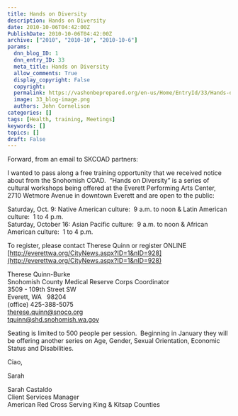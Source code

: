 ```yaml
---
title: Hands on Diversity
description: Hands on Diversity
date: 2010-10-06T04:42:00Z
PublishDate: 2010-10-06T04:42:00Z
archive: ["2010", "2010-10", "2010-10-6"]
params:
  dnn_blog_ID: 1
  dnn_entry_ID: 33
  meta_title: Hands on Diversity
  allow_comments: True
  display_copyright: False
  copyright:
  permalink: https://vashonbeprepared.org/en-us/Home/EntryId/33/Hands-on-Diversity
  image: 33_blog-image.png
  authors: John Cornelison
categories: []
tags: [Health, training, Meetings]
keywords: []
topics: []
draft: False
---
```


Forward, from an email to SKCOAD partners:

I wanted to pass along a free training opportunity that we received notice about from the Snohomish COAD.  “Hands on Diversity” is a series of cultural workshops being offered at the Everett Performing Arts Center, 2710 Wetmore Avenue in downtown Everett and are open to the public:

Saturday, Oct. 9: Native American culture:  9 a.m. to noon & Latin American culture:  1 to 4 p.m.  
Saturday, October 16: Asian Pacific culture:  9 a.m. to noon & African American culture:  1 to 4 p.m.

To register, please contact Therese Quinn or register ONLINE [http://everettwa.org/CityNews.aspx?ID=1&nID=928](http://everettwa.org/CityNews.aspx?ID=1&nID=928)

Therese Quinn-Burke  
Snohomish County Medical Reserve Corps Coordinator  
3509 - 109th Street SW  
Everett, WA   98204  
(office) 425-388-5075  
[therese.quinn@snoco.org](mailto:therese.quinn@snoco.org)  
[tquinn@shd.snohomish.wa.gov](mailto:tquinn@shd.snohomish.wa.gov)

Seating is limited to 500 people per session.  Beginning in January they will be offering another series on Age, Gender, Sexual Orientation, Economic Status and Disabilities.

Ciao,

Sarah

Sarah Castaldo  
Client Services Manager  
American Red Cross Serving King & Kitsap Counties
